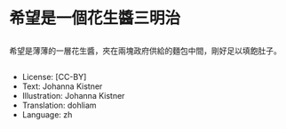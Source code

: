 # 希望是一個花生醬三明治

##
希望是薄薄的一層花生醬，夾在兩塊政府供給的麵包中間，剛好足以填飽肚子。

##
* License: [CC-BY]
* Text: Johanna Kistner
* Illustration: Johanna Kistner
* Translation: dohliam
* Language: zh
